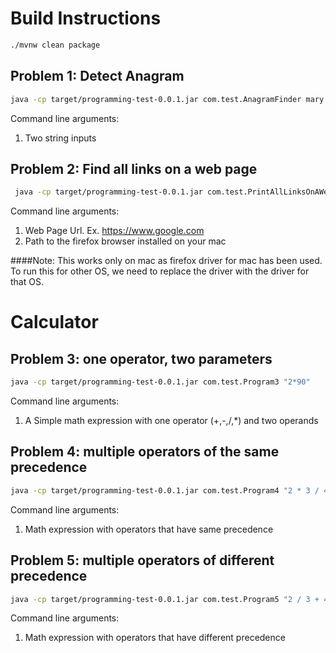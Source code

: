 # Build Instructions

```bash
./mvnw clean package
```

## Problem 1: Detect Anagram
```bash
java -cp target/programming-test-0.0.1.jar com.test.AnagramFinder mary army
```

Command line arguments:
1. Two string inputs

## Problem 2: Find all links on a web page
```bash
 java -cp target/programming-test-0.0.1.jar com.test.PrintAllLinksOnAWebPageThroughSelenium http://www.google.com /Applications/Firefox.app/Contents/MacOS/firefox
```
Command line arguments:
1. Web Page Url. Ex. https://www.google.com
2. Path to the firefox browser installed on your mac

####Note: This works only on mac as firefox driver for mac has been used. To run this for other OS, we need to replace the driver with the driver for that OS.

# Calculator
## Problem 3: one operator, two parameters
```bash
java -cp target/programming-test-0.0.1.jar com.test.Program3 "2*90"
```
Command line arguments:
1. A Simple math expression with one operator (+,-,/,*) and two operands

## Problem 4: multiple operators of the same precedence
```bash
java -cp target/programming-test-0.0.1.jar com.test.Program4 "2 * 3 / 4 * 20"
```
Command line arguments:
1. Math expression with operators that have same precedence

## Problem 5: multiple operators of different precedence
```bash
java -cp target/programming-test-0.0.1.jar com.test.Program5 "2 / 3 + 4 - 1"
```
Command line arguments:
1. Math expression with operators that have different precedence
